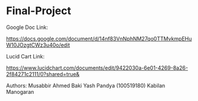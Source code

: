 # Final-Project

Google Doc Link:

https://docs.google.com/document/d/14nf83VnNphNM27qo0TTMvkmpEHuW10JOzgtCWz3u40o/edit


Lucid Cart Link:

https://www.lucidchart.com/documents/edit/9422030a-6e01-4269-8a26-2f84271c2111/0?shared=true&

Authors:
Musabbir Ahmed Baki
Yash Pandya (100519180)
Kabilan Manogaran
